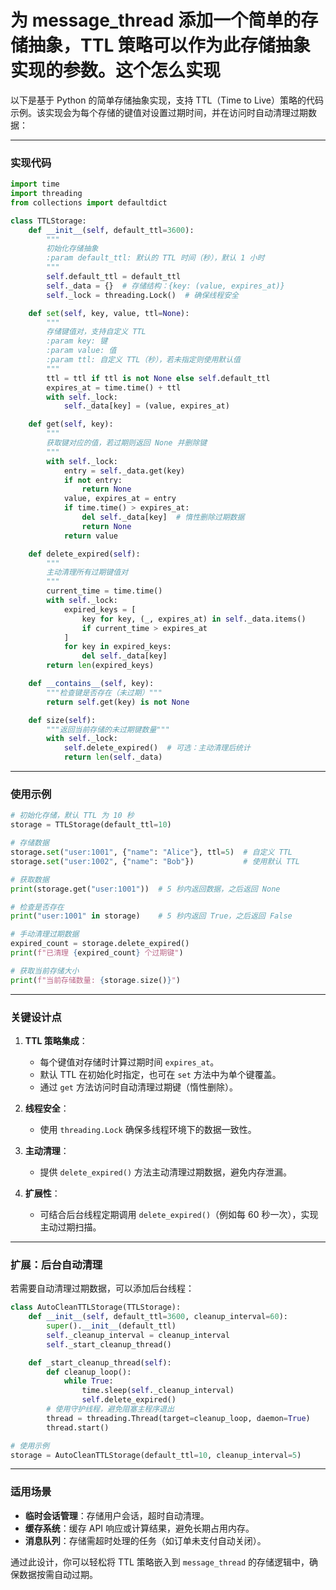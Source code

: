 # 为 message_thread 添加一个简单的存储抽象，TTL 策略可以作为此存储抽象实现的参数。这个怎么实现

以下是基于 Python 的简单存储抽象实现，支持 TTL（Time to Live）策略的代码示例。该实现会为每个存储的键值对设置过期时间，并在访问时自动清理过期数据：

---

### **实现代码**
```python
import time
import threading
from collections import defaultdict

class TTLStorage:
    def __init__(self, default_ttl=3600):
        """
        初始化存储抽象
        :param default_ttl: 默认的 TTL 时间（秒），默认 1 小时
        """
        self.default_ttl = default_ttl
        self._data = {}  # 存储结构：{key: (value, expires_at)}
        self._lock = threading.Lock()  # 确保线程安全

    def set(self, key, value, ttl=None):
        """
        存储键值对，支持自定义 TTL
        :param key: 键
        :param value: 值
        :param ttl: 自定义 TTL（秒），若未指定则使用默认值
        """
        ttl = ttl if ttl is not None else self.default_ttl
        expires_at = time.time() + ttl
        with self._lock:
            self._data[key] = (value, expires_at)

    def get(self, key):
        """
        获取键对应的值，若过期则返回 None 并删除键
        """
        with self._lock:
            entry = self._data.get(key)
            if not entry:
                return None
            value, expires_at = entry
            if time.time() > expires_at:
                del self._data[key]  # 惰性删除过期数据
                return None
            return value

    def delete_expired(self):
        """
        主动清理所有过期键值对
        """
        current_time = time.time()
        with self._lock:
            expired_keys = [
                key for key, (_, expires_at) in self._data.items()
                if current_time > expires_at
            ]
            for key in expired_keys:
                del self._data[key]
        return len(expired_keys)

    def __contains__(self, key):
        """检查键是否存在（未过期）"""
        return self.get(key) is not None

    def size(self):
        """返回当前存储的未过期键数量"""
        with self._lock:
            self.delete_expired()  # 可选：主动清理后统计
            return len(self._data)
```

---

### **使用示例**
```python
# 初始化存储，默认 TTL 为 10 秒
storage = TTLStorage(default_ttl=10)

# 存储数据
storage.set("user:1001", {"name": "Alice"}, ttl=5)  # 自定义 TTL
storage.set("user:1002", {"name": "Bob"})           # 使用默认 TTL

# 获取数据
print(storage.get("user:1001"))  # 5 秒内返回数据，之后返回 None

# 检查是否存在
print("user:1001" in storage)    # 5 秒内返回 True，之后返回 False

# 手动清理过期数据
expired_count = storage.delete_expired()
print(f"已清理 {expired_count} 个过期键")

# 获取当前存储大小
print(f"当前存储数量: {storage.size()}")
```

---

### **关键设计点**
1. **TTL 策略集成**：
   - 每个键值对存储时计算过期时间 `expires_at`。
   - 默认 TTL 在初始化时指定，也可在 `set` 方法中为单个键覆盖。
   - 通过 `get` 方法访问时自动清理过期键（惰性删除）。

2. **线程安全**：
   - 使用 `threading.Lock` 确保多线程环境下的数据一致性。

3. **主动清理**：
   - 提供 `delete_expired()` 方法主动清理过期数据，避免内存泄漏。

4. **扩展性**：
   - 可结合后台线程定期调用 `delete_expired()`（例如每 60 秒一次），实现主动过期扫描。

---

### **扩展：后台自动清理**
若需要自动清理过期数据，可以添加后台线程：
```python
class AutoCleanTTLStorage(TTLStorage):
    def __init__(self, default_ttl=3600, cleanup_interval=60):
        super().__init__(default_ttl)
        self._cleanup_interval = cleanup_interval
        self._start_cleanup_thread()

    def _start_cleanup_thread(self):
        def cleanup_loop():
            while True:
                time.sleep(self._cleanup_interval)
                self.delete_expired()
        # 使用守护线程，避免阻塞主程序退出
        thread = threading.Thread(target=cleanup_loop, daemon=True)
        thread.start()

# 使用示例
storage = AutoCleanTTLStorage(default_ttl=10, cleanup_interval=5)
```

---

### **适用场景**
- **临时会话管理**：存储用户会话，超时自动清理。
- **缓存系统**：缓存 API 响应或计算结果，避免长期占用内存。
- **消息队列**：存储需超时处理的任务（如订单未支付自动关闭）。

通过此设计，你可以轻松将 TTL 策略嵌入到 `message_thread` 的存储逻辑中，确保数据按需自动过期。
